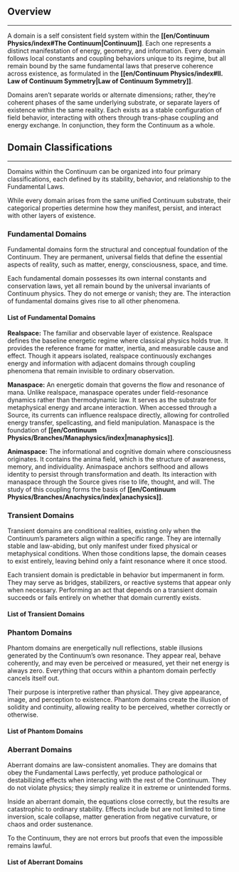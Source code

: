 ## Overview
---
A domain is a self consistent field system within the **[[en/Continuum Physics/index#The Continuum|Continuum]]**. Each one represents a distinct manifestation of energy, geometry, and information. Every domain follows local constants and coupling behaviors unique to its regime, but all remain bound by the same fundamental laws that preserve coherence across existence, as formulated in the **[[en/Continuum Physics/index#II. Law of Continuum Symmetry|Law of Continuum Symmetry]]**.

Domains aren’t separate worlds or alternate dimensions; rather, they’re coherent phases of the same underlying substrate, or separate layers of existence within the same reality. Each exists as a stable configuration of field behavior, interacting with others through trans-phase coupling and energy exchange. In conjunction, they form the Continuum as a whole.
## Domain Classifications 
---
Domains within the Continuum can be organized into four primary classifications, each defined by its stability, behavior, and relationship to the Fundamental Laws.

While every domain arises from the same unified Continuum substrate, their categorical properties determine how they manifest, persist, and interact with other layers of existence.
### Fundamental Domains
Fundamental domains form the structural and conceptual foundation of the Continuum.
They are permanent, universal fields that define the essential aspects of reality, such as matter, energy, consciousness, space, and time.

Each fundamental domain possesses its own internal constants and conservation laws, yet all remain bound by the universal invariants of Continuum physics. They do not emerge or vanish; they are. The interaction of fundamental domains gives rise to all other phenomena.
#### List of Fundamental Domains
**Realspace:** The familiar and observable layer of existence. Realspace defines the baseline energetic regime where classical physics holds true. It provides the reference frame for matter, inertia, and measurable cause and effect. Though it appears isolated, realspace continuously exchanges energy and information with adjacent domains through coupling phenomena that remain invisible to ordinary observation.

**Manaspace:** An energetic domain that governs the flow and resonance of mana. Unlike realspace, manaspace operates under field-resonance dynamics rather than thermodynamic law. It serves as the substrate for metaphysical energy and arcane interaction. When accessed through a Source, its currents can influence realspace directly, allowing for controlled energy transfer, spellcasting, and field manipulation. Manaspace is the foundation of **[[en/Continuum Physics/Branches/Manaphysics/index|manaphysics]]**.

**Animaspace:** The informational and cognitive domain where consciousness originates. It contains the anima field, which is the structure of awareness, memory, and individuality. Animaspace anchors selfhood and allows identity to persist through transformation and death. Its interaction with manaspace through the Source gives rise to life, thought, and will. The study of this coupling forms the basis of **[[en/Continuum Physics/Branches/Anachysics/index|anachysics]]**.
### Transient Domains
Transient domains are conditional realities, existing only when the Continuum’s parameters align within a specific range. They are internally stable and law-abiding, but only manifest under fixed physical or metaphysical conditions. When those conditions lapse, the domain ceases to exist entirely, leaving behind only a faint resonance where it once stood.

Each transient domain is predictable in behavior but impermanent in form. They may serve as bridges, stabilizers, or reactive systems that appear only when necessary. Performing an act that depends on a transient domain succeeds or fails entirely on whether that domain currently exists.
#### List of Transient Domains
### Phantom Domains
Phantom domains are energetically null reflections, stable illusions generated by the Continuum’s own resonance. They appear real, behave coherently, and may even be perceived or measured, yet their net energy is always zero. Everything that occurs within a phantom domain perfectly cancels itself out.

Their purpose is interpretive rather than physical. They give appearance, image, and perception to existence. Phantom domains create the illusion of solidity and continuity, allowing reality to be perceived, whether correctly or otherwise.
#### List of Phantom Domains
### Aberrant Domains
Aberrant domains are law-consistent anomalies. They are domains that obey the Fundamental Laws perfectly, yet produce pathological or destabilizing effects when interacting with the rest of the Continuum. They do not violate physics; they simply realize it in extreme or unintended forms.

Inside an aberrant domain, the equations close correctly, but the results are catastrophic to ordinary stability. Effects include but are not limited to time inversion, scale collapse, matter generation from negative curvature, or chaos and order sustenance.

To the Continuum, they are not errors but proofs that even the impossible remains lawful.
#### List of Aberrant Domains